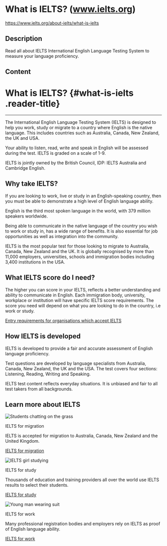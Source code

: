 # What is IELTS? (www.ielts.org)

<https://www.ielts.org/about-ielts/what-is-ielts>

## Description

Read all about IELTS International English Language Testing System to measure your language proficiency.

## Content

# What is IELTS? {#what-is-ielts .reader-title}

------------------------------------------------------------------------

The International English Language Testing System (IELTS) is designed to help you work, study or migrate to a country where English is the native language. This includes countries such as Australia, Canada, New Zealand, the UK and USA.

Your ability to listen, read, write and speak in English will be assessed during the test. IELTS is graded on a scale of 1-9.  

IELTS is jointly owned by the British Council, IDP: IELTS Australia and Cambridge English.

## Why take IELTS?

If you are looking to work, live or study in an English-speaking country, then you must be able to demonstrate a high level of English language ability.

English is the third most spoken language in the world, with 379 million speakers worldwide.

Being able to communicate in the native language of the country you wish to work or study in, has a wide range of benefits. It is also essential for job opportunities as well as integration into the community.

IELTS is the most popular test for those looking to migrate to Australia, Canada, New Zealand and the UK. It is globally recognised by more than 11,000 employers, universities, schools and immigration bodies including 3,400 institutions in the USA.  

## What IELTS score do I need?

The higher you can score in your IELTS, reflects a better understanding and ability to communicate in English. Each immigration body, university, workplace or institution will have specific IELTS score requirements. The score you need will depend on what you are looking to do in the country, i.e work or study. 

[Entry requirements for organisations which accept IELTS](https://www.ielts.org/about-ielts/who-accepts-ielts-scores)

## How IELTS is developed

IELTS is developed to provide a fair and accurate assessment of English language proficiency.

Test questions are developed by language specialists from Australia, Canada, New Zealand, the UK and the USA. The test covers four sections: Listening, Reading, Writing and Speaking. 

IELTS test content reflects everyday situations. It is unbiased and fair to all test takers from all backgrounds.

## Learn more about IELTS

![Students chatting on the grass](https://www.ielts.org/-/media/content-blocks/ielts-for-migration.ashx?iar=0&hash=67955A105F2E65998450355B6CF4DEA2 "IELTS for migration")

IELTS for migration

IELTS is accepted for migration to Australia, Canada, New Zealand and the United Kingdom.

[IELTS for migration](https://www.ielts.org/about-ielts/ielts-for-migration)

![](https://www.ielts.org/-/media/content-blocks/ielts-girl-studying.ashx?iar=0&hash=24CC199061B8E6D54AED6800BC78870D "IELTS girl studying")

IELTS for study

Thousands of education and training providers all over the world use IELTS results to select their students.

[IELTS for study](https://www.ielts.org/about-ielts/ielts-for-study)

![Young man wearing suit](https://www.ielts.org/-/media/content-blocks/ielts-for-work.ashx?iar=0&hash=F487DE43B0D4620D37DE6B26670B4FE8 "IELTS for work")

IELTS for work

Many professional registration bodies and employers rely on IELTS as proof of English language ability.

[IELTS for work](https://www.ielts.org/about-ielts/ielts-for-work)
